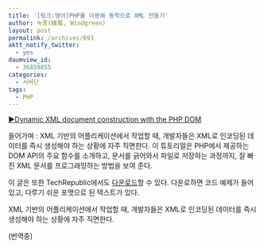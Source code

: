 ```yaml
---
title: '[링크:영어]PHP를 이용해 동적으로 XML 만들기'
author: 녹풍(綠風, Windgreen)
layout: post
permalink: /archives/693
aktt_notify_twitter:
  - yes
daumview_id:
  - 36859855
categories:
  - 서버단
tags:
  - PHP
---
```

<a href="http://downloads.techrepublic.com.com/abstract.aspx?docid=272799" target="_blank">▶Dynamic XML document construction with the PHP DOM</a>

들어가며 : XML 기반의 어플리케이션에서 작업할 때, 개발자들은 XML로 인코딩된 데이터를 즉시 생성해야 하는 상황에 자주 직면한다. 이 튜토리얼은 PHP에서 제공하는 DOM API의 주요 함수를 소개하고, 문서를 긁어와서 파일로 저장하는 과정까지, 잘 빠진 XML 문서를 프로그래밍하는 방법을 보여 준다.

이 글은 또한 TechRepublic에서도 <a href="http://downloads.techrepublic.com.com/abstract.aspx?docid=272799" target="_blank">다운로드</a>할 수 있다. 다운로하면 코드 예제가 들어 있고, 다루기 쉬운 포맷으로 된 텍스트가 있다.

XML 기반의 어플리케이션에서 작업할 때, 개발자들은 XML로 인코딩된 데이터를 즉시 생성해야 하는 상황에 자주 직면한다.

<div>
  (번역중)
</div>